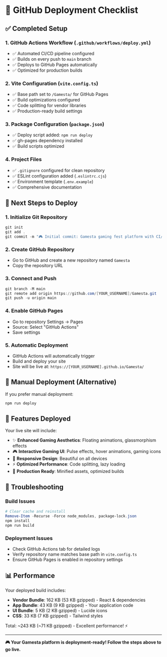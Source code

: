 # 🚀 GitHub Deployment Checklist

## ✅ Completed Setup

### 1. **GitHub Actions Workflow** (`.github/workflows/deploy.yml`)
- ✅ Automated CI/CD pipeline configured
- ✅ Builds on every push to `main` branch
- ✅ Deploys to GitHub Pages automatically
- ✅ Optimized for production builds

### 2. **Vite Configuration** (`vite.config.ts`)
- ✅ Base path set to `/Gamesta/` for GitHub Pages
- ✅ Build optimizations configured
- ✅ Code splitting for vendor libraries
- ✅ Production-ready build settings

### 3. **Package Configuration** (`package.json`)
- ✅ Deploy script added: `npm run deploy`
- ✅ gh-pages dependency installed
- ✅ Build scripts optimized

### 4. **Project Files**
- ✅ `.gitignore` configured for clean repository
- ✅ ESLint configuration added (`.eslintrc.cjs`)
- ✅ Environment template (`.env.example`)
- ✅ Comprehensive documentation

## 🎯 Next Steps to Deploy

### 1. **Initialize Git Repository**
```powershell
git init
git add .
git commit -m "🎮 Initial commit: Gamesta gaming fest platform with CI/CD"
```

### 2. **Create GitHub Repository**
- Go to GitHub and create a new repository named `Gamesta`
- Copy the repository URL

### 3. **Connect and Push**
```powershell
git branch -M main
git remote add origin https://github.com/[YOUR_USERNAME]/Gamesta.git
git push -u origin main
```

### 4. **Enable GitHub Pages**
- Go to repository Settings → Pages
- Source: Select "GitHub Actions"
- Save settings

### 5. **Automatic Deployment**
- GitHub Actions will automatically trigger
- Build and deploy your site
- Site will be live at: `https://[YOUR_USERNAME].github.io/Gamesta/`

## 🔧 Manual Deployment (Alternative)

If you prefer manual deployment:
```powershell
npm run deploy
```

## 🌟 Features Deployed

Your live site will include:
- ✨ **Enhanced Gaming Aesthetics**: Floating animations, glassmorphism effects
- 🎮 **Interactive Gaming UI**: Pulse effects, hover animations, gaming icons
- 📱 **Responsive Design**: Beautiful on all devices
- ⚡ **Optimized Performance**: Code splitting, lazy loading
- 🎯 **Production Ready**: Minified assets, optimized builds

## 🐛 Troubleshooting

### Build Issues
```powershell
# Clear cache and reinstall
Remove-Item -Recurse -Force node_modules, package-lock.json
npm install
npm run build
```

### Deployment Issues
- Check GitHub Actions tab for detailed logs
- Verify repository name matches base path in `vite.config.ts`
- Ensure GitHub Pages is enabled in repository settings

## 📊 Performance

Your deployed build includes:
- **Vendor Bundle**: 162 KB (53 KB gzipped) - React & dependencies
- **App Bundle**: 43 KB (9 KB gzipped) - Your application code  
- **UI Bundle**: 5 KB (2 KB gzipped) - Lucide icons
- **CSS**: 33 KB (7 KB gzipped) - Tailwind styles

Total: ~243 KB (~71 KB gzipped) - Excellent performance! ⚡

---

**🎮 Your Gamesta platform is deployment-ready! Follow the steps above to go live.**
